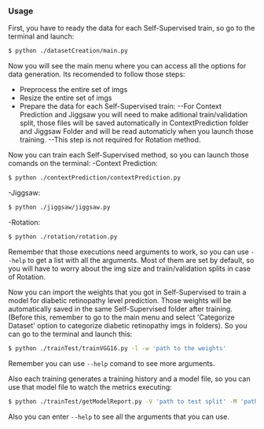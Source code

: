 ### Usage
First, you have to ready the data for each Self-Supervised train, so go to the terminal and launch:

```sh
$ python ./datasetCreation/main.py
```
Now you will see the main menu where you can access all the options for data generation.
Its recomended to follow those steps:
 - Preprocess the entire set of imgs
 - Resize the entire set of imgs
 - Prepare the data for each Self-Supervised train:
 --For Context Prediction and Jiggsaw you will need to make aditional train/validation split, those files will be saved automatically in ContextPrediction folder and Jiggsaw Folder and will be read automaticly when you launch those training.
--This step is not required for Rotation method.

Now you can train each Self-Supervised method, so you can launch those comands on the terminal:
-Context Prediction:
```sh
$ python ./contextPrediction/contextPrediction.py 
```
-Jiggsaw:
```sh
$ python ./jiggsaw/jiggsaw.py
```
-Rotation:
```sh
$ python ./rotation/rotation.py
```
Remember that those executions need arguments to work, so you can use ``` --help ``` to get a list with all the arguments. Most of them are set by default, so you will have to worry about the img size and traiin/validation splits in case of Rotation.

Now you can import the weights that you got in Self-Supervised to train a model for diabetic retinopathy level prediction. Those weights will be automatically saved in the same Self-Supervised folder after training. (Before this, remember to go to the main menu and select 'Categorize Dataset' option to categorize diabetic retinopathy imgs in folders).
So you can go to the terminal and launch this:

```sh
$ python ./trainTest/trainVGG16.py -l -w 'path to the weights'
```
Remember you can use ``` --help ``` comand to see more arguments.

Also each training generates a training history and a model file, so you can use that model file to watch the metrics executing:
```sh
$ python ./trainTest/getModelReport.py -V 'path to test split' -M 'path to model file'
```
Also you can enter ``` --help ``` to see all the arguments that you can use.
